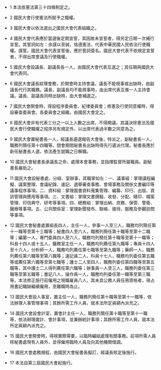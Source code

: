 * 1 本法依憲法第三十四條制定之。

* 2 國民大會行使憲法所賦予之職權。

* 3 國民大會以依法選出之國民大會代表組織之。

* 4 國民大會代表應於當選後定期宣誓，其因故未宣誓者，得另定日期一次補行宣誓。其誓詞如左：余謹以至誠，恪遵憲法，代表中華民國人民依法行使職權。謹誓。國民大會代表宣誓後，應於誓詞簽名。國民大會代表不依規定宣誓者，不得出席會議及行使職權。

* 5 國民大會設議長、副議長各一人，由國民大會代表互選之；其任期與國民大會代表同。

* 6 國民大會議長綜理會務，於開會時主持會議。議長不能視事或出缺時，由副議長代行其職務。議長、副議長均不能視事時，由出席代表互推一人主持會議。議長、副議長同時出缺時，由大會補選之。

* 7 國民大會開會時，得設程序委員會、紀律委員會；修憲及行使同意權時，得設審查委員會。各委員會之組織，由國民大會定之。

* 8 國民大會非有代表三分之一以上人數之出席，不得開議，其議決除憲法及國民大會行使職權之程序另有規定外，以出席代表過半數之同意為之。

* 9 國民大會置秘書長一人，經議長遴選報告大會後，特派之，副秘書長一人，職務列簡任第十四職等。閉會期間秘書長出缺時得先行遴派代理。秘書長應於新任秘書長人選，依法產生就職之日解職。

* 10 國民大會秘書長承議長之命，處理本會事務，並指揮監督所屬職員。副秘書長襄助之。

* 11 國民大會設秘書處，分組、室辦事，其職掌如左：一、議事組：掌理議程編擬、議案整理、會議紀錄、速記、選舉審查事務、會場事務及關係文書編印等議事程序事項。二、資料組：掌理圖書資料蒐集管理、編纂、印行、出版、資訊管理與應用等事項。三、文書組：掌理文書撰擬、收發、分配、繕印、檔案管理、印信典守、研考等事項。四、總務組：掌理出納、庶務、保管、警衛、醫療等事項。五、公共關係室：掌理新聞發布、聯絡、接待、服務及參觀訪問等事項。

* 12 國民大會秘書處置組長四人，主任一人，參事一人至三人，職務均列簡任第十一職等至第十三職等；秘書四人至六人，職務列簡任第十職等至第十二職等；編纂一人，專門委員四人至六人，職務均列簡任第十職等至第十一職等；科長十四人或十五人，醫務室主任一人，職務均列薦任第九職等；專員十四人至十六人，分析師一人，職務均列薦任第七職等至第九職等；藥師一人，職務列薦任第六職等至第八職等；速記員二人，科員十七人，職務均列委任第五職等或薦任第六職等至第七職等；護士二人至四人，職務列委任第四職等至第五職等，其中護士二人得列薦任第六職等；辦事員一人至三人，職務列委任第三職等至第五職等；書記八人，操作員一人，職務均列委任第一職等至第三職等。本法修正施行前僱用之現職雇員八人，其未具公務人員任用資格者，得占用書記職缺繼續僱用，至離職時為止。

* 13 國民大會設人事室，置主任一人，職務列簡任第十職等至第十一職等，依法辦理人事管理事項；其餘所需工作人員，就本法所定員額內派充之。

* 14 國民大會設會計室，置會計主任一人，職務列簡任第十職等至第十一職等，依法辦理歲計、會計事項，並兼辦統計事項；其餘所需工作人員，就本法所定員額內派充之。

* 15 國民大會開會時，得視實際需要，以臨時編組處理有關事務。前項所需人員除秘書處現有人員外，並得僱用臨時人員及向其他機關借調。

* 16 國民大會處務規程，由國民大會秘書長擬訂，經議長核定後施行。

* 17 本法自第三屆國民大會起施行。

